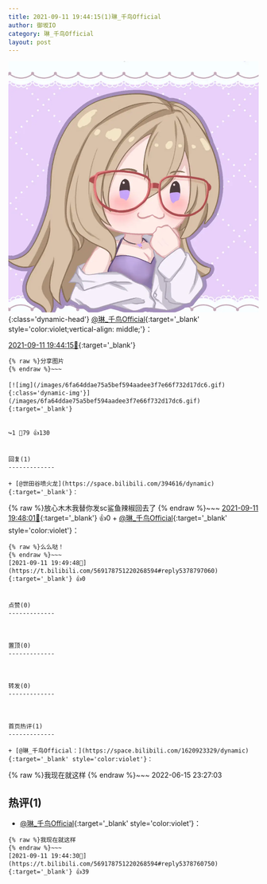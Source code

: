 ```yaml
---
title: 2021-09-11 19:44:15(1)琳_千鸟Official
author: 御坂IO
category: 琳_千鸟Official
layout: post
---
```


![img](/images/c0a88f85ebd0d056f37b114e0748e69556c8b488.jpg){:class='dynamic-head'}
[@琳_千鸟Official](https://space.bilibili.com/1620923329/dynamic){:target='_blank' style='color:violet;vertical-align: middle;'}：

[2021-09-11 19:44:15🔗](https://t.bilibili.com/569178751220268594){:target='_blank'}

~~~
{% raw %}分享图片
{% endraw %}~~~

[![img](/images/6fa64ddae75a5bef594aadee3f7e66f732d17dc6.gif){:class='dynamic-img'}](/images/6fa64ddae75a5bef594aadee3f7e66f732d17dc6.gif){:target='_blank'}


↪️1 💬79 👍130


回复(1)
-------------

+ [@世田谷喷火龙](https://space.bilibili.com/394616/dynamic){:target='_blank'}：
~~~
{% raw %}放心木木我替你发sc鲨鱼辣椒回去了
{% endraw %}~~~
[2021-09-11 19:48:01🔗](https://t.bilibili.com/569178751220268594#reply5378778773){:target='_blank'} 👍0
    + [@琳_千鸟Official](https://space.bilibili.com/1620923329/dynamic){:target='_blank' style='color:violet'}：
~~~
{% raw %}么么哒！
{% endraw %}~~~
[2021-09-11 19:49:48🔗](https://t.bilibili.com/569178751220268594#reply5378797060){:target='_blank'} 👍0


点赞(0)
-------------



置顶(0)
-------------



转发(0)
-------------



首页热评(1)
-------------

+ [@琳_千鸟Official：](https://space.bilibili.com/1620923329/dynamic){:target='_blank' style='color:violet'}：
~~~
{% raw %}我现在就这样
{% endraw %}~~~
2022-06-15 23:27:03


热评(1)
-------------

+ [@琳_千鸟Official](https://space.bilibili.com/1620923329/dynamic){:target='_blank' style='color:violet'}：
~~~
{% raw %}我现在就这样
{% endraw %}~~~
[2021-09-11 19:44:30🔗](https://t.bilibili.com/569178751220268594#reply5378760750){:target='_blank'} 👍39


